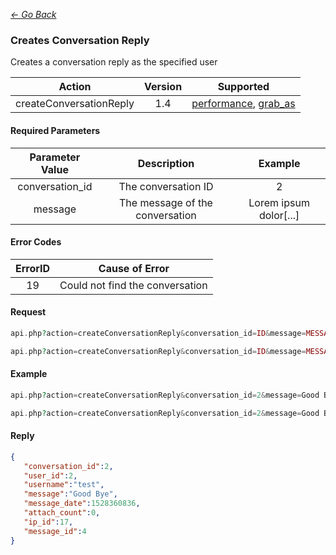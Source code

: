 *[<- Go Back](../rest-api.md)*

### Creates Conversation Reply
Creates a conversation reply as the specified user

| Action | Version | Supported |
| :-: | :-: | :-: |
| createConversationReply | 1.4 | <a href="#per">performance</a>, <a href="#grab">grab_as</a> |

#### Required Parameters

| Parameter Value | Description | Example |
| :-: | :-: | :-: |
| conversation_id | The conversation ID | 2 |
| message | The message of the conversation | Lorem ipsum dolor[...] |

#### Error Codes

| ErrorID | Cause of Error |
| :-: | :-: |
| 19 | Could not find the conversation |


#### Request
```php
api.php?action=createConversationReply&conversation_id=ID&message=MESSAGE&grab_as=USERNAME&hash=API_KEY
```
```php
api.php?action=createConversationReply&conversation_id=ID&message=MESSAGE&hash=USER:HASH
```
#### Example
```php
api.php?action=createConversationReply&conversation_id=2&message=Good Bye&hash=cadox8:JDJhJDEwJEd4U2xRQUNNTVJnTzFOM282anZYd08wRk1DTC52NFJtYWtDVHZaNHo1SUZvR0hzUVpLTkU2
```
```php
api.php?action=createConversationReply&conversation_id=2&message=Good Bye&grab_as=test&hash=e65ef8da-ca6a-437c-ab8b-4b2e9e86cd10
```
#### Reply
```json
{
   "conversation_id":2,
   "user_id":2,
   "username":"test",
   "message":"Good Bye",
   "message_date":1528360836,
   "attach_count":0,
   "ip_id":17,
   "message_id":4
}
```
